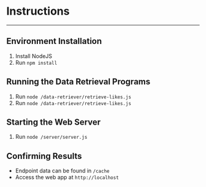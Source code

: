 <h1>Instructions</h1>
<hr/>
<h2>Environment Installation</h2>
<ol>
    <li>Install NodeJS</li>
    <li>Run <code>npm install</code></li>
</ol>
<h2>Running the Data Retrieval Programs</h2>
<ol>
    <li>Run <code>node /data-retriever/retrieve-likes.js</code></li>
    <li>Run <code>node /data-retriever/retrieve-likes.js</code></li>
</ol>

<h2>Starting the Web Server</h2>
<ol>
    <li>Run <code>node /server/server.js</code></li>
</ol>

<h2>Confirming Results</h2>
<ul>
    <li>Endpoint data can be found in <code>/cache</code></li>
    <li>Access the web app at <code>http://localhost</code></li>
</ul>


